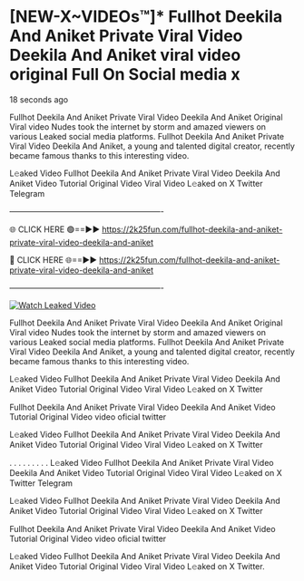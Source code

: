 # [NEW-X~VIDEOs™]* Fullhot Deekila And Aniket Private Viral Video Deekila And Aniket viral video original Full On Social media x

18 seconds ago

Fullhot Deekila And Aniket Private Viral Video Deekila And Aniket Original Viral video Nudes took the internet by storm and amazed viewers on various Leaked social media platforms. Fullhot Deekila And Aniket Private Viral Video Deekila And Aniket, a young and talented digital creator, recently became famous thanks to this interesting video.

L𝚎aked Video Fullhot Deekila And Aniket Private Viral Video Deekila And Aniket Video Tutorial Original Video Viral Video L𝚎aked on X Twitter Telegram

———————————————————-

🌐 CLICK HERE 🟢==►► https://2k25fun.com/fullhot-deekila-and-aniket-private-viral-video-deekila-and-aniket

🔴 CLICK HERE 🌐==►► https://2k25fun.com/fullhot-deekila-and-aniket-private-viral-video-deekila-and-aniket

———————————————————-

[![Watch Leaked Video](https://miro.medium.com/v2/resize:fit:828/format:webp/1*cilzJN44JGOrTw9NJCrNHA.gif "Watch Leaked Video")](https://2k25fun.com/fullhot-deekila-and-aniket-private-viral-video-deekila-and-aniket)

Fullhot Deekila And Aniket Private Viral Video Deekila And Aniket Original Viral video Nudes took the internet by storm and amazed viewers on various Leaked social media platforms. Fullhot Deekila And Aniket Private Viral Video Deekila And Aniket, a young and talented digital creator, recently became famous thanks to this interesting video.

L𝚎aked Video Fullhot Deekila And Aniket Private Viral Video Deekila And Aniket Video Tutorial Original Video Viral Video L𝚎aked on X Twitter

Fullhot Deekila And Aniket Private Viral Video Deekila And Aniket Video Tutorial Original Video video oficial twitter

L𝚎aked Video Fullhot Deekila And Aniket Private Viral Video Deekila And Aniket Video Tutorial Original Video Viral Video L𝚎aked on X Twitter

. . . . . . . . . L𝚎aked Video Fullhot Deekila And Aniket Private Viral Video Deekila And Aniket Video Tutorial Original Video Viral Video L𝚎aked on X Twitter Telegram

L𝚎aked Video Fullhot Deekila And Aniket Private Viral Video Deekila And Aniket Video Tutorial Original Video Viral Video L𝚎aked on X Twitter

Fullhot Deekila And Aniket Private Viral Video Deekila And Aniket Video Tutorial Original Video video oficial twitter

L𝚎aked Video Fullhot Deekila And Aniket Private Viral Video Deekila And Aniket Video Tutorial Original Video Viral Video L𝚎aked on X Twitter.